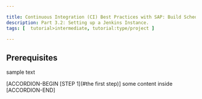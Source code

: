 ```yaml
---

title: Continuous Integration (CI) Best Practices with SAP: Build Scheduler
description: Part 3.2: Setting up a Jenkins Instance.
tags: [  tutorial>intermediate, tutorial:type/project ]

---
```


## Prerequisites
sample text

[ACCORDION-BEGIN [STEP 1](#the first step)] some content inside [ACCORDION-END]
